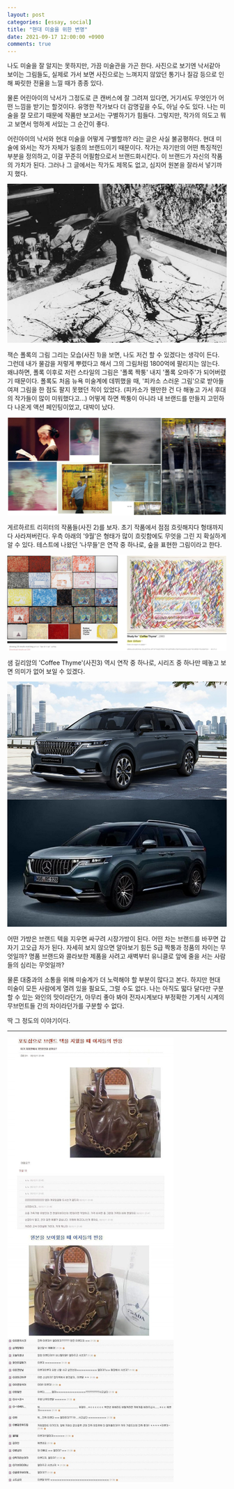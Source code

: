 ```yaml
---
layout: post
categories: [essay, social]
title: "현대 미술을 위한 변명"
date: 2021-09-17 12:00:00 +0900
comments: true
---
```


나도 미술을 잘 알지는 못하지만, 가끔 미술관을 가곤 한다. 사진으로 보기엔 낙서같아 보이는 그림들도, 실제로 가서 보면 사진으로는 느껴지지 않았던 통기나 질감 등으로 인해 짜릿한 전율을 느낄 때가 종종 있다.

물론 어린아이의 낙서가 그정도로 큰 캔버스에 잘 그려져 있다면, 거기서도 무엇인가 어떤 느낌을 받기는 할것이다. 유명한 작가보다 더 감명깊을 수도, 아닐 수도 있다. 나는 미술을 잘 모르기 때문에 작품만 보고서는 구별하기가 힘들다. 그렇지만, 작가의 의도고 뭐고 보면서 멍하게 서있는 그 순간이 좋다.

어린아이의 낙서와 현대 미술을 어떻게 구별할까? 라는 글은 사실 불공평하다. 현대 미술에 와서는 작가 자체가 일종의 브랜드이기 때문이다. 작가는 자기만의 어떤 특징적인 부분을 정의하고, 이걸 꾸준히 어필함으로서 브랜드화시킨다. 이 브랜드가 자신의 작품의 가치가 된다. 그러나 그 글에서는 작가도 제목도 없고, 심지어 원본을 잘라서 넣기까지 했다.

![폴록](/assets/images/210917-1.jpg)

잭슨 폴록의 그림 그리는 모습(사진 1)을 보면, 나도 저건 할 수 있겠다는 생각이 든다. 그런데 내가 물감을 저렇게 뿌렸다고 해서 그의 그림처럼 1800억에 팔리지는 않는다. 왜냐하면, 폴록 이후로 저런 스타일의 그림은 '폴록 짝퉁' 내지 '폴록 오마주'가 되어버렸기 때문이다. 폴록도 처음 뉴욕 미술계에 데뷔했을 때, '피카소 스러운 그림'으로 받아들여져 그림을 한 점도 팔지 못했던 적이 있었다. (피카소가 웬만한 건 다 해놓고 가서 후대의 작가들이 많이 미워했다고...) 어떻게 하면 짝퉁이 아니라 내 브랜드를 만들지 고민하다 나온게 액션 페인팅이었고, 대박이 났다.

![리히터](/assets/images/210917-2.jpg)

게르하르트 리히터의 작품들(사진 2)를 보자. 초기 작품에서 점점 흐릿해지다 형태까지 다 사라져버린다. 우측 아래의 '9월'은 형태가 많이 흐릿함에도 무엇을 그린 지 확실하게 알 수 있다. 테스트에 나왔던 '나무들'은 연작 중 하나로, 숲을 표현한 그림이라고 한다.

![길리암](/assets/images/210917-3.jpg)

샘 길리암의 'Coffee Thyme'(사진3) 역시 연작 중 하나로, 시리즈 중 하나만 떼놓고 보면 의미가 없어 보일 수 있겠다.

![벤츠 카니발](/assets/images/210917-5.jpg)

어떤 가방은 브랜드 텍을 지우면 싸구려 시장가방이 된다. 어떤 차는 브랜드를 바꾸면 갑자기 고오급 차가 된다. 자세히 보지 않으면 알아보기 힘든 S급 짝퉁과 정품의 차이는 무엇일까? 명품 브랜드와 콜라보한 제품을 사려고 새벽부터 유니클로 앞에 줄을 서는 사람들의 심리는 무엇일까?

물론 대중과의 소통을 위해 미술계가 더 노력해야 할 부분이 많다고 본다. 하지만 현대 미술이 모든 사람에게 열려 있을 필요도, 그럴 수도 없다. 나는 아직도 떫다 달다만 구분할 수 있는 와인의 맛이라던가, 아무리 좋아 봐야 전자시계보다 부정확한 기계식 시계의 무브먼트들 간의 차이라던가를 구분할 수 없다.

딱 그 정도의 이야기이다.

---

![시장가방 루이비통](/assets/images/210917-4.jpg)

